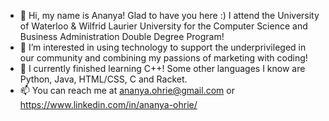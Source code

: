 - 👋 Hi, my name is Ananya! Glad to have you here :) I attend the University of Waterloo & Wilfrid Laurier University for the Computer Science and Business Administration Double Degree Program!
- 👀 I’m interested in using technology to support the underprivileged in our community and combining my passions of marketing with coding!
- 🌱 I currently finished learning C++! Some other languages I know are Python, Java, HTML/CSS, C and Racket.
- 📫 You can reach me at ananya.ohrie@gmail.com or https://www.linkedin.com/in/ananya-ohrie/

<!---
ananyao3/ananyao3 is a ✨ special ✨ repository because its `README.md` (this file) appears on your GitHub profile.
You can click the Preview link to take a look at your changes.
--->
